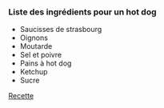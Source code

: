 ### Liste des ingrédients pour un hot dog

- Saucisses de strasbourg
- Oignons
- Moutarde
- Sel et poivre
- Pains à hot dog
- Ketchup
- Sucre

[Recette](https://cuisine.journaldesfemmes.fr/recette/348156-hot-dog)